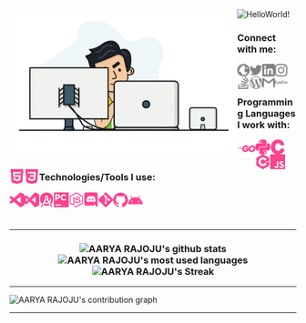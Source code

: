 <!--Credits: 
readme stats: https://github.com/anuraghazra/github-readme-stats
readme streak stats: https://github.com/DenverCoder1/github-readme-streak-stats
readme activity graph: https://github.com/ashutosh00710/github-readme-activity-graph
readme typing animation: https://github.com/DenverCoder1/readme-typing-svg
-->

<!-- <h3 align="centre"> 
  Hi There!!!
  <img src="https://media.giphy.com/media/hvRJCLFzcasrR4ia7z/giphy.gif" width="28">
</h3> -->

<img src="https://readme-typing-svg.herokuapp.com/?size=50&center=true&vCenter=true&width=800&height=100&color=fe428e&lines=👋+Hello+World!;👋+Bonjour+le+Monde!;👋+Ciao+Mondo!;👋+Hola+Mundo!;👋+Hallo+Welt!" alt="HelloWorld!" />

<img align="left" title="AARYA RAJOJU" alt="AARYA RAJOJU" width="400" src="./logos/animation-transparent-2.gif" />

<h3>
Connect with me: <br>
  
<a target="_blank" href="https://aaryarajoju.github.io/portfolio/"><img align="left" title="aaryarajoju.github.io" alt="aaryarajoju.github.io" width="22px" src="./logos/web_globe.svg" /></a>
<a target="_blank" href="https://twitter.com/AaryaRajoju/"><img align="left" title="Twitter - AARYA RAJOJU" alt="Twitter" width="22px" src="./logos/twitter.svg" /></a>
<a target="_blank" href="https://linkedin.com/in/aaryarajoju/"><img align="left" title="LinkedIn - AARYA RAJOJU" alt="LinkedIn" width="22px" src="./logos/linkedin.svg" /></a>
<a target="_blank" href="https://instagram.com/aaryarajoju/"><img align="left" title="Instagram - AARYA RAJOJU" alt="Instagram" width="22px" src="./logos/instagram.svg" /></a>
<a target="_blank" href="https://stackoverflow.com/users/14383957/aaryarajoju/"><img align="left" title="Stack Overflow - AARYA RAJOJU" alt="Stack Overflow" width="22px" src="./logos/stackoverflow.svg" /></a>
<a target="_blank" href="https://aaryarajoju.wordpress.com/photography/"><img align="left" title="Blog - AARYA RAJOJU" alt="Blog" width="22px" src="./logos/wordpress.svg" /></a>
<a target="_blank" href="mailto:code.aarya@gmail.com"><img align="left" title="Mail - AARYA RAJOJU" alt="Mail" width="22px" src="./logos/gmail.svg" /></a>
<a target="_blank" href="https://www.eyeem.com/u/capturedbyarx/"><img align="left" title="EyeEm - AARYA RAJOJU" alt="EyeEm" width="22px" src="./logos/eyeem.svg" /></a>

<br>
<br>
  
Programming Languages I work with: <br>

<img align="left" title="Go" alt="Go" width="32px" src="./logos-pink/go.svg" />
<img align="left" title="python" alt="python" width="26px" src="./logos-pink/python.svg" />
<img align="left" title="C" alt="C" width="26px" src="./logos-pink/c.svg" />
<img align="left" title="C++" alt="C++" width="26px" src="./logos-pink/cplusplus.svg" />
<!-- <img align="left" title="C#" alt="C#" width="26px" src="./logos-pink/csharp.svg" /> -->
<!-- <img align="left" title="Java" alt="Java" width="26px" src="./logos-pink/java.svg" /> -->
<!-- <img align="left" title="Kotlin" alt="Kotlin" width="26px" src="./logos-pink/kotlin.svg" /> -->
<!--<img align="left" title="TypeScript" alt="TypeScript" width="26px" src="./logos-pink/typescript.svg" />-->
<img align="left" title="JavaScript" alt="JavaScript" width="26px" src="./logos-pink/javascript.svg" />
<img align="left" title="HTML5" alt="HTML5" width="26px" src="./logos-pink/html5.svg" />
<img align="left" title="CSS3" alt="CSS3" width="26px" src="./logos-pink/css3.svg" />
  
<br>
<br>
  
<!--<a href="https://stackshare.io/aaryarajoju/all-tools"><img align="left" title="StackShare - AARYA RAJOJU" alt="StackShare" src="./logos/techstack.svg" /><a/>-->
Technologies/Tools I use: <br>

<img align="left" title="Visual Studio Code" alt="Visual Studio Code" width="26px" src="./logos-pink/visualstudiocode.svg" />
<img align="left" title="Visual Studio" alt="Visual Studio" width="26px" src="./logos-pink/visualstudio.svg" />
<img align="left" title="JetBrains Android Studio" alt="JetBrains Android Studio" width="26px" src="./logos-pink/androidstudio.svg" />
<img align="left" title="JetBrains PyCharm" alt="JetBrains PyCharm" width="26px" src="./logos-pink/pycharm.svg" />
<img align="left" title="Node.js" alt="Node.js" width="26px" src="./logos-pink/node-dot-js.svg" />
<img align="left" title="Discord" alt="Discord" width="26px" src="./logos-pink/discord.svg" />
<img align="left" title="Git" alt="Git" width="26px" src="./logos-pink/git.svg" />
<img align="left" title="GitHub" alt="GitHub" width="26px" src="./logos-pink/github.svg" />
<img align="left" title="Android" alt="Android" width="26px" src="./logos-pink/android.svg" />
</h3>

<br>
<br>
<br>

---

<h3 align="center">
<img src="https://github-readme-stats.vercel.app/api?username=aaryarajoju&include_all_commits=true&count_private=true&show_icons=true&theme=radical" alt="AARYA RAJOJU's github stats" /> <img src="https://github-readme-stats.vercel.app/api/top-langs/?username=aaryarajoju&layout=compact&langs_count=10&theme=radical&hide=css,html" alt="AARYA RAJOJU's most used languages" /> <img src="http://github-readme-streak-stats.herokuapp.com?user=aaryarajoju&theme=radical" alt="AARYA RAJOJU's Streak" />
</h3>

---

<img src="https://activity-graph.herokuapp.com/graph?username=aaryarajoju&area=true&theme=redical" alt="AARYA RAJOJU's contribution graph" />

---

<!-- <b>Note:</b> All the stats are of my public code and they don't reflect experience or skill level. -->


<!--
Here are some ideas to get you started:
- 🔭 I’m currently working on ...
- 🌱 I’m currently learning ...
- 👯 I’m looking to collaborate on ...
- 🤔 I’m looking for help with ...
- 💬 Ask me about ...
- 📫 How to reach me: ...
- 😄 Pronouns: ...
- ⚡ Fun fact: ...
-->
